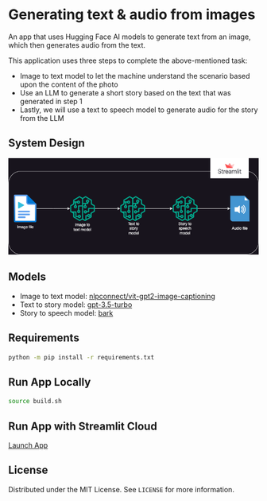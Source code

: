 # Generating text & audio from images

An app that uses Hugging Face AI models to generate text from an image, which then generates audio from the text.

This application uses three steps to complete the above-mentioned task:
* Image to text model to let the machine understand the scenario based upon the content of the photo
* Use an LLM to generate a short story based on the text that was generated in step 1
* Lastly, we will use a text to speech model to generate audio for the story from the LLM


## System Design

![system-design](img/system-design.drawio.png)


## Models

- Image to text model: [nlpconnect/vit-gpt2-image-captioning](https://huggingface.co/nlpconnect/vit-gpt2-image-captioning)
- Text to story model: [gpt-3.5-turbo](https://platform.openai.com/docs/models/gpt-3-5)
- Story to speech model: [bark](https://huggingface.co/suno/bark)


## Requirements

```bash
python -m pip install -r requirements.txt
```


## Run App Locally

```bash
source build.sh
```

## Run App with Streamlit Cloud
[Launch App](https://generative-story-teller.streamlit.app/)


## License

Distributed under the MIT License. See `LICENSE` for more information.
